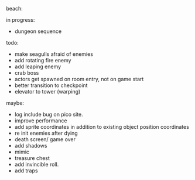 beach:

in progress:
* dungeon sequence

todo:
* make seagulls afraid of enemies
* add rotating fire enemy
* add leaping enemy
* crab boss
* actors get spawned on room entry, not on game start
* better transition to checkpoint
* elevator to tower (warping)

maybe:
* log include bug on pico site.
* improve performance
* add sprite coordinates in addition to existing object position coordinates
* re init enemies after dying
* death screen/ game over
* add shadows
* mimic
* treasure chest
* add invincible roll.
* add traps